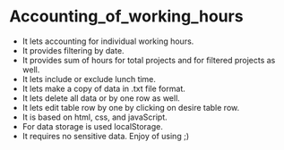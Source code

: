 # Accounting_of_working_hours
* It lets accounting for individual working hours.
* It provides filtering by date.
* It provides sum of hours for total projects and for filtered projects as well.
* It lets include or exclude lunch time.
* It lets make a copy of data in .txt file format.
* It lets delete all data or by one row as well.
* It lets edit table row by one by clicking on desire table row.
* It is based on html, css, and javaScript. 
* For data storage is used localStorage. 
* It requires no sensitive data.
Enjoy of using ;)
